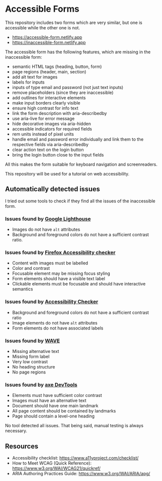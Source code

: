 # Accessible Forms

This repository includes two forms which are very similar, but one is accessible while the other one is not.

-   https://accessible-form.netlify.app
-   https://inaccessible-form.netlify.app

The accessible form has the following features, which are missing in the inaccessible form:

-   semantic HTML tags (heading, button, form)
-   page regions (header, main, section)
-   add alt text for images
-   labels for inputs
-   inputs of type email and password (not just text inputs)
-   remove placeholders (since they are inaccessible)
-   add outlines for interactive elements
-   make input borders clearly visible
-   ensure high contrast for info text
-   link the form description with aria-describedby
-   use aria-live for error message
-   hide decorative images via aria-hidden
-   accessible indicators for required fields
-   rem units instead of pixel units
-   handle email and password error individually and link them to the respective fields via aria-describedby
-   clear action text on the login button
-   bring the login button close to the input fields

All this makes the form suitable for keyboard navigation and screenreaders.

This repository will be used for a tutorial on web accessibility.

## Automatically detected issues

I tried out some tools to check if they find all the issues of the inaccessible form.

### Issues found by [Google Lighthouse](https://github.com/GoogleChrome/lighthouse)

-   Images do not have `alt` attributes
-   Background and foreground colors do not have a sufficient contrast ratio.

### Issues found by [Firefox Accessibility checker](https://firefox-source-docs.mozilla.org/devtools-user/accessibility_inspector/)

-   Content with images must be labelled
-   Color and contrast
-   Focusable element may be missing focus styling
-   Form elements should have a visible text label
-   Clickable elements must be focusable and should have interactive semantics

### Issues found by [Accessibility Checker](https://www.accessibilitychecker.org/)

-   Background and foreground colors do not have a sufficient contrast ratio
-   Image elements do not have `alt` attributes
-   Form elements do not have associated labels

### Issues found by [WAVE](https://wave.webaim.org/)

-   Missing alternative text
-   Missing form label
-   Very low contrast
-   No heading structure
-   No page regions

### Issues found by [axe DevTools](https://www.deque.com/axe/devtools/)

-   Elements must have sufficient color contrast
-   Images must have an alternative text
-   Document should have one main landmark
-   All page content should be contained by landmarks
-   Page should contain a level-one heading

No tool detected all issues. That being said, manual testing is always necessary.

## Resources

-   Accessibility checklist: https://www.a11yproject.com/checklist/
-   How to Meet WCAG (Quick Reference): https://www.w3.org/WAI/WCAG21/quickref/
-   ARIA Authoring Practices Guide: https://www.w3.org/WAI/ARIA/apg/

